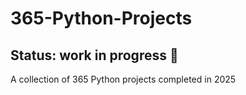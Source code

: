 # 365-Python-Projects

## Status: work in progress 🚧
A collection of 365 Python projects completed in 2025
